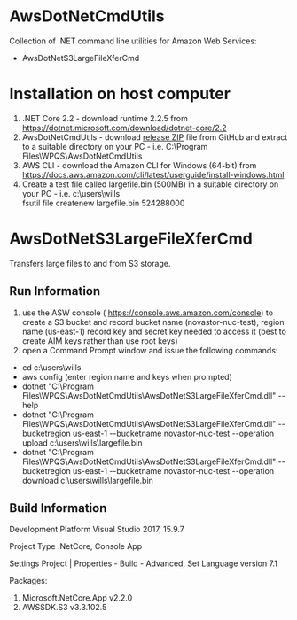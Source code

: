 # AwsDotNetCmdUtils
Collection of .NET command line utilities for Amazon Web Services:
* AwsDotNetS3LargeFileXferCmd


Installation on host computer
=============================
1. .NET Core 2.2 - download runtime 2.2.5 from https://dotnet.microsoft.com/download/dotnet-core/2.2
2. AwsDotNetCmdUtils - download [release ZIP](https://github.com/wpqs/AwsDotNetCmdUtils/releases) file from GitHub and extract to a suitable directory on your PC - i.e. C:\Program Files\WPQS\AwsDotNetCmdUtils
3. AWS CLI - download the Amazon CLI for Windows (64-bit) from https://docs.aws.amazon.com/cli/latest/userguide/install-windows.html
4. Create a test file called largefile.bin (500MB) in a suitable directory on your PC - i.e. c:\users\wills\
	fsutil file createnew largefile.bin 524288000

AwsDotNetS3LargeFileXferCmd
===========================
Transfers large files to and from S3 storage.

Run Information
---------------

1. use the ASW console ( https://console.aws.amazon.com/console) to create a S3 bucket and record 
	bucket name (novastor-nuc-test), region name (us-east-1)
	record key and secret key needed to access it (best to create AIM keys rather than use root keys)
2. open a Command Prompt window and issue the following commands:
  * cd c:\users\wills
  * aws config
     (enter region name and keys when prompted)
  * dotnet "C:\Program Files\WPQS\AwsDotNetCmdUtils\AwsDotNetS3LargeFileXferCmd.dll" --help
  * dotnet "C:\Program Files\WPQS\AwsDotNetCmdUtils\AwsDotNetS3LargeFileXferCmd.dll" --bucketregion us-east-1 --bucketname novastor-nuc-test --operation upload c:\users\wills\largefile.bin
  * dotnet "C:\Program Files\WPQS\AwsDotNetCmdUtils\AwsDotNetS3LargeFileXferCmd.dll" --bucketregion us-east-1 --bucketname novastor-nuc-test --operation download c:\users\wills\largefile.bin


Build Information
-----------------

Development Platform
  Visual Studio 2017, 15.9.7

Project Type
  .NetCore, Console App

Settings
  Project | Properties - Build - Advanced, Set Language version 7.1

Packages:
  1. Microsoft.NetCore.App v2.2.0
  2. AWSSDK.S3 v3.3.102.5

